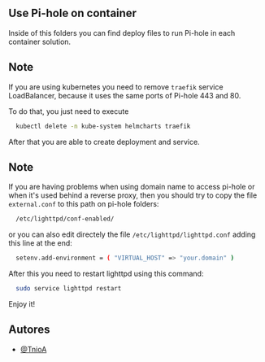 ## Use Pi-hole on container

Inside of this folders you can find deploy files to run Pi-hole in each container solution.


## Note

If you are using kubernetes you need to remove `traefik` service LoadBalancer, because it uses the same ports of Pi-hole 443 and 80.

To do that, you just need to execute
```bash
  kubectl delete -n kube-system helmcharts traefik
```

After that you are able to create deployment and service.

## Note

If you are having problems when using domain name to access pi-hole or when it's used behind a reverse proxy, then you should
try to copy the file `external.conf` to this path on pi-hole folders:

```bash
  /etc/lighttpd/conf-enabled/
```
or you can also edit directely the file `/etc/lighttpd/lighttpd.conf` adding this line at the end:

```bash
  setenv.add-environment = ( "VIRTUAL_HOST" => "your.domain" )
```
After this you need to restart lighttpd using this command:

```bash
  sudo service lighttpd restart
```

Enjoy it!


## Autores

- [@TnioA](https://github.com/TnioA)

